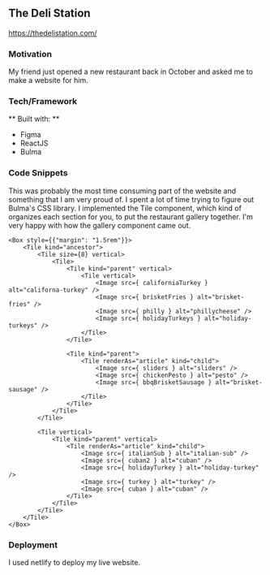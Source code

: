 ## The Deli Station
https://thedelistation.com/

### Motivation
My friend just opened a new restaurant back in October and asked me to make a website for him.

### Tech/Framework
** Built with: **

- Figma
- ReactJS
- Bulma

### Code Snippets
This was probably the most time consuming part of the website and something that I am very proud of. I spent a lot of time trying to figure out Bulma's CSS library. I implemented the Tile component, which kind of organizes each section for you, to put the restaurant gallery together. I'm very happy with how the gallery component came out.

```
<Box style={{"margin": "1.5rem"}}>
    <Tile kind="ancestor">
        <Tile size={8} vertical>
            <Tile>
                <Tile kind="parent" vertical>
                    <Tile vertical>
                        <Image src={ californiaTurkey } alt="californa-turkey" />
                        <Image src={ brisketFries } alt="brisket-fries" />
                        <Image src={ philly } alt="phillycheese" />
                        <Image src={ holidayTurkeys } alt="holiday-turkeys" />
                    </Tile>
                </Tile>

                <Tile kind="parent">
                    <Tile renderAs="article" kind="child">
                        <Image src={ sliders } alt="sliders" />
                        <Image src={ chickenPesto } alt="pesto" />
                        <Image src={ bbqBrisketSausage } alt="brisket-sausage" />
                    </Tile>
                </Tile>
            </Tile>
        </Tile>

        <Tile vertical>
            <Tile kind="parent" vertical>
                <Tile renderAs="article" kind="child">
                    <Image src={ italianSub } alt="italian-sub" />
                    <Image src={ cuban2 } alt="cuban" />
                    <Image src={ holidayTurkey } alt="holiday-turkey" />
                    <Image src={ turkey } alt="turkey" />
                    <Image src={ cuban } alt="cuban" />
                </Tile>
            </Tile>
        </Tile>
    </Tile>
</Box>
```

### Deployment
I used netlify to deploy my live website.
